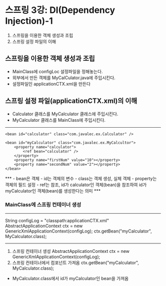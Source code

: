 ﻿# 스프링 3강: DI(Dependency Injection)-1
1. 스프링을 이용한 객체 생성과 조립
2. 스프링 설정 파일의 이해

## 스프링을 이용한 객체 생성과 조립
- MainClass에 configLoc 설정파일을 정해놓는다.
- 외부에서 만든 객체를 MyCalCulator.java에 주입시킨다.
- 설정파일인 applicationCTX.xml을 만든다

## 스프링 설정 파일(applicationCTX.xml)의 이해
- Calculator 클래스를 MyCalculator 클래스에 주입시킨다.
- MyCalculator 클래스를 MainClass에 주입시킨다.
***
<?xml version="1.0" encoding="UTF-8"?>
<beans xmlns="http://www.springframework.org/schema/beans"
	xmlns:xsi="http://www.w3.org/2001/XMLSchema-instance"
	xsi:schemaLocation="http://www.springframework.org/schema/beans http://www.springframework.org/schema/bean/spring-beans.xsd">

	<bean id="calculator" class="com.javalec.ex.Calculator" />
	
	<bean id="myCalculator" class="com.javalec.ex.MyCalcultor">
		<property name="calculator">
			<ref bean="calculator" />
		</property>
		<property name="firstNum" value="10"></property>
		<property name="secondNum" value="2"></property>
	</bean>

</beans>
***
- bean은 객체
  - id는 객체의 변수
  - class는 객체 생성, 실체 객체
  - property는 객체의 필드 설정
  - ref는 참조, id가 calculator인 객체(bean)을 참조하여 id가 myCalculator인 객체(bean)를 생성한다는 의미
***

### MainClass에 스프링 컨테이너 생성
***
String configLog = "classpath:applicationCTX.xml"
AbstractApplicationContext ctx = new GenericXmlApplicationContext(configLog);
ctx.getBean("myCalculator", MyCalculator.class);
***
1) 스프링 컨테이너 생성
AbstractApplicationContext ctx = new GenericXmlApplicationContext(configLog);
2) 스프링 컨테이너에서 컴포넌트 가져옴
ctx.getBean("myCalculator", MyCalculator.class);

- MyCalculator.class에서 id가 myCalculator인 bean을 가져옴

